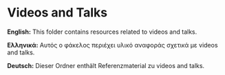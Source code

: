 # Videos and Talks

**English:** This folder contains resources related to videos and talks.

**Ελληνικά:** Αυτός ο φάκελος περιέχει υλικό αναφοράς σχετικά με videos and talks.

**Deutsch:** Dieser Ordner enthält Referenzmaterial zu videos and talks.
